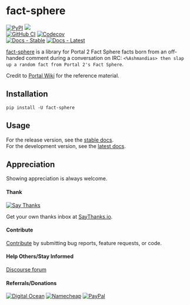 # fact-sphere

[![PyPI](https://img.shields.io/pypi/v/fact-sphere.svg?label=PyPI)](https://pypi.org/project/fact-sphere/)
![](https://img.shields.io/badge/Python-3.6%2B-blue.svg)  
[![GitHub CI](https://img.shields.io/github/workflow/status/thebigmunch/fact-sphere/CI?label=GitHub%20CI)](https://github.com/thebigmunch/fact-sphere/actions?query=workflow%3ACI)
[![Codecov](https://img.shields.io/codecov/c/github/thebigmunch/fact-sphere.svg?label=Codecov)](https://codecov.io/gh/thebigmunch/fact-sphere)  
[![Docs - Stable](https://img.shields.io/readthedocs/fact-sphere/stable.svg?label=Docs%20%28Stable%29)](https://fact-sphere.readthedocs.io/en/stable/)
[![Docs - Latest](https://img.shields.io/readthedocs/fact-sphere/latest.svg?label=Docs%20%28Latest%29)](https://fact-sphere.readthedocs.io/en/latest/)

[fact-sphere](https://github.com/thebigmunch/fact-sphere) is a library for Portal 2 Fact Sphere facts
born from an off-handed comment during a conversation on IRC:
``<%Ashmandias> then slap up a random fact from Portal 2's Fact Sphere``.

Credit to [Portal Wiki](https://theportalwiki.com/wiki/List_of_Fact_Sphere_facts) for the reference material.


## Installation

``pip install -U fact-sphere``


## Usage

For the release version, see the [stable docs](https://fact-sphere.readthedocs.io/en/stable/).  
For the development version, see the [latest docs](https://fact-sphere.readthedocs.io/en/latest/).


## Appreciation

Showing appreciation is always welcome.

#### Thank

[![Say Thanks](https://img.shields.io/badge/thank-thebigmunch-blue.svg?style=flat-square)](https://saythanks.io/to/thebigmunch)

Get your own thanks inbox at [SayThanks.io](https://saythanks.io/).

#### Contribute

[Contribute](https://github.com/thebigmunch/fact-sphere/blob/main/.github/CONTRIBUTING.md) by submitting bug reports, feature requests, or code.

#### Help Others/Stay Informed

[Discourse forum](https://forum.thebigmunch.me/)

#### Referrals/Donations

[![Digital Ocean](https://img.shields.io/badge/Digital_Ocean-referral-orange.svg?style=flat-square)](https://bit.ly/DigitalOcean-tbm-referral) [![Namecheap](https://img.shields.io/badge/Namecheap-referral-orange.svg?style=flat-square)](http://bit.ly/Namecheap-tbm-referral) [![PayPal](https://img.shields.io/badge/PayPal-donate-brightgreen.svg?style=flat-square)](https://bit.ly/PayPal-thebigmunch)
